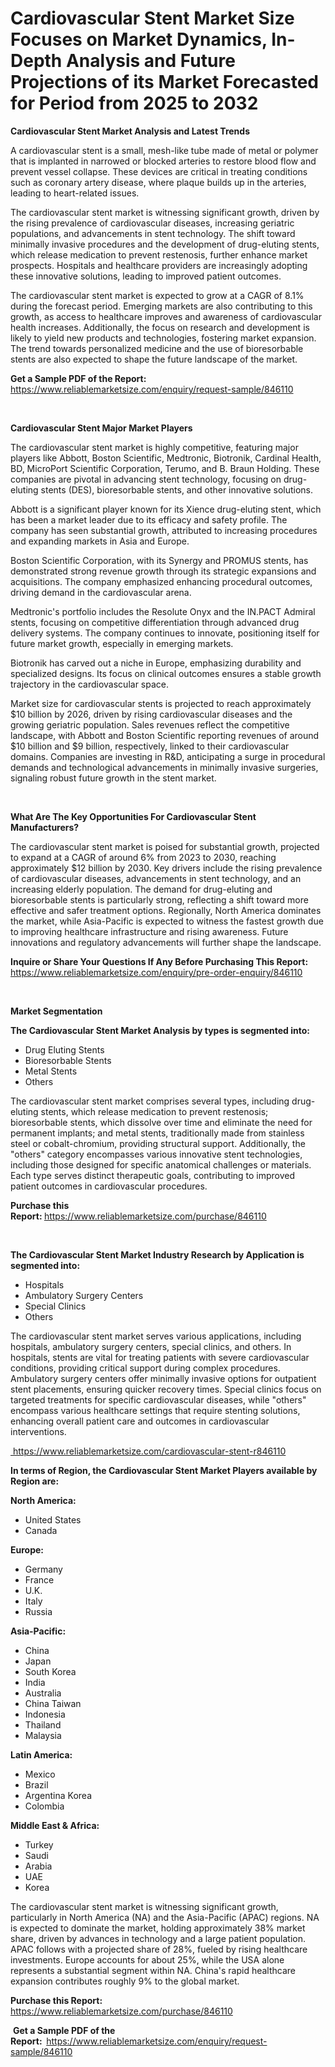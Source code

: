 <p><h1>Cardiovascular Stent Market Size Focuses on Market Dynamics, In-Depth Analysis and Future Projections of its Market Forecasted for Period from 2025 to 2032</h1></p><p><strong>Cardiovascular Stent Market Analysis and Latest Trends</strong></p>
<p><p>A cardiovascular stent is a small, mesh-like tube made of metal or polymer that is implanted in narrowed or blocked arteries to restore blood flow and prevent vessel collapse. These devices are critical in treating conditions such as coronary artery disease, where plaque builds up in the arteries, leading to heart-related issues. </p><p>The cardiovascular stent market is witnessing significant growth, driven by the rising prevalence of cardiovascular diseases, increasing geriatric populations, and advancements in stent technology. The shift toward minimally invasive procedures and the development of drug-eluting stents, which release medication to prevent restenosis, further enhance market prospects. Hospitals and healthcare providers are increasingly adopting these innovative solutions, leading to improved patient outcomes.</p><p>The cardiovascular stent market is expected to grow at a CAGR of 8.1% during the forecast period. Emerging markets are also contributing to this growth, as access to healthcare improves and awareness of cardiovascular health increases. Additionally, the focus on research and development is likely to yield new products and technologies, fostering market expansion. The trend towards personalized medicine and the use of bioresorbable stents are also expected to shape the future landscape of the market.</p></p>
<p><strong>Get a Sample PDF of the Report:&nbsp;</strong> <a href="https://www.reliablemarketsize.com/enquiry/request-sample/846110?utm_campaign=3550&utm_medium=2&utm_source=Github&utm_content=ia&utm_term=13042025&utm_id=cardiovascular-stent">https://www.reliablemarketsize.com/enquiry/request-sample/846110</a></p>
<p>&nbsp;</p>
<p><strong>Cardiovascular Stent Major Market Players</strong></p>
<p><p>The cardiovascular stent market is highly competitive, featuring major players like Abbott, Boston Scientific, Medtronic, Biotronik, Cardinal Health, BD, MicroPort Scientific Corporation, Terumo, and B. Braun Holding. These companies are pivotal in advancing stent technology, focusing on drug-eluting stents (DES), bioresorbable stents, and other innovative solutions.</p><p>Abbott is a significant player known for its Xience drug-eluting stent, which has been a market leader due to its efficacy and safety profile. The company has seen substantial growth, attributed to increasing procedures and expanding markets in Asia and Europe. </p><p>Boston Scientific Corporation, with its Synergy and PROMUS stents, has demonstrated strong revenue growth through its strategic expansions and acquisitions. The company emphasized enhancing procedural outcomes, driving demand in the cardiovascular arena.</p><p>Medtronic's portfolio includes the Resolute Onyx and the IN.PACT Admiral stents, focusing on competitive differentiation through advanced drug delivery systems. The company continues to innovate, positioning itself for future market growth, especially in emerging markets.</p><p>Biotronik has carved out a niche in Europe, emphasizing durability and specialized designs. Its focus on clinical outcomes ensures a stable growth trajectory in the cardiovascular space.</p><p>Market size for cardiovascular stents is projected to reach approximately $10 billion by 2026, driven by rising cardiovascular diseases and the growing geriatric population. Sales revenues reflect the competitive landscape, with Abbott and Boston Scientific reporting revenues of around $10 billion and $9 billion, respectively, linked to their cardiovascular domains. Companies are investing in R&D, anticipating a surge in procedural demands and technological advancements in minimally invasive surgeries, signaling robust future growth in the stent market.</p></p>
<p>&nbsp;</p>
<p><strong>What Are The Key Opportunities For Cardiovascular Stent Manufacturers?</strong></p>
<p><p>The cardiovascular stent market is poised for substantial growth, projected to expand at a CAGR of around 6% from 2023 to 2030, reaching approximately $12 billion by 2030. Key drivers include the rising prevalence of cardiovascular diseases, advancements in stent technology, and an increasing elderly population. The demand for drug-eluting and bioresorbable stents is particularly strong, reflecting a shift toward more effective and safer treatment options. Regionally, North America dominates the market, while Asia-Pacific is expected to witness the fastest growth due to improving healthcare infrastructure and rising awareness. Future innovations and regulatory advancements will further shape the landscape.</p></p>
<p><strong>Inquire or Share Your Questions If Any Before Purchasing This Report:</strong> <a href="https://www.reliablemarketsize.com/enquiry/pre-order-enquiry/846110?utm_campaign=3550&utm_medium=2&utm_source=Github&utm_content=ia&utm_term=13042025&utm_id=cardiovascular-stent">https://www.reliablemarketsize.com/enquiry/pre-order-enquiry/846110</a></p>
<p>&nbsp;</p>
<p><strong>Market Segmentation</strong></p>
<p><strong>The Cardiovascular Stent Market Analysis by types is segmented into:</strong></p>
<p><ul><li>Drug Eluting Stents</li><li>Bioresorbable Stents</li><li>Metal Stents</li><li>Others</li></ul></p>
<p><p>The cardiovascular stent market comprises several types, including drug-eluting stents, which release medication to prevent restenosis; bioresorbable stents, which dissolve over time and eliminate the need for permanent implants; and metal stents, traditionally made from stainless steel or cobalt-chromium, providing structural support. Additionally, the "others" category encompasses various innovative stent technologies, including those designed for specific anatomical challenges or materials. Each type serves distinct therapeutic goals, contributing to improved patient outcomes in cardiovascular procedures.</p></p>
<p><strong>Purchase this Report:&nbsp;</strong><a href="https://www.reliablemarketsize.com/purchase/846110?utm_campaign=3550&utm_medium=2&utm_source=Github&utm_content=ia&utm_term=13042025&utm_id=cardiovascular-stent">https://www.reliablemarketsize.com/purchase/846110</a></p>
<p>&nbsp;</p>
<p><strong>The Cardiovascular Stent Market Industry Research by Application is segmented into:</strong></p>
<p><ul><li>Hospitals</li><li>Ambulatory Surgery Centers</li><li>Special Clinics</li><li>Others</li></ul></p>
<p><p>The cardiovascular stent market serves various applications, including hospitals, ambulatory surgery centers, special clinics, and others. In hospitals, stents are vital for treating patients with severe cardiovascular conditions, providing critical support during complex procedures. Ambulatory surgery centers offer minimally invasive options for outpatient stent placements, ensuring quicker recovery times. Special clinics focus on targeted treatments for specific cardiovascular diseases, while "others" encompass various healthcare settings that require stenting solutions, enhancing overall patient care and outcomes in cardiovascular interventions.</p></p>
<p><a href="https://www.reliablemarketsize.com/cardiovascular-stent-r846110?utm_campaign=3550&utm_medium=2&utm_source=Github&utm_content=ia&utm_term=13042025&utm_id=cardiovascular-stent">&nbsp;https://www.reliablemarketsize.com/cardiovascular-stent-r846110</a></p>
<p><strong>In terms of Region, the Cardiovascular Stent Market Players available by Region are:</strong></p>
<p>
    <p> <strong> North America: </strong>
        <ul>
            <li>United States</li>
            <li>Canada</li>
        </ul>
        </p> 
    <p> <strong> Europe: </strong>
        <ul>
            <li>Germany</li>
            <li>France</li>
            <li>U.K.</li>
            <li>Italy</li>
            <li>Russia</li>
        </ul>
        </p> 
    <p> <strong> Asia-Pacific: </strong>
        <ul>
            <li>China</li>
            <li>Japan</li>
            <li>South Korea</li>
            <li>India</li>
            <li>Australia</li>
            <li>China Taiwan</li>
            <li>Indonesia</li>
            <li>Thailand</li>
            <li>Malaysia</li>
        </ul>
        </p> 
    <p> <strong> Latin America: </strong>
        <ul>
            <li>Mexico</li>
            <li>Brazil</li>
            <li>Argentina Korea</li>
            <li>Colombia</li>
        </ul>
        </p> 
    <p> <strong> Middle East & Africa: </strong>
        <ul>
            <li>Turkey</li>
            <li>Saudi</li>
            <li>Arabia</li>
            <li>UAE</li>
            <li>Korea</li>
        </ul>
    </p>
    </p>
<p><p>The cardiovascular stent market is witnessing significant growth, particularly in North America (NA) and the Asia-Pacific (APAC) regions. NA is expected to dominate the market, holding approximately 38% market share, driven by advances in technology and a large patient population. APAC follows with a projected share of 28%, fueled by rising healthcare investments. Europe accounts for about 25%, while the USA alone represents a substantial segment within NA. China's rapid healthcare expansion contributes roughly 9% to the global market.</p></p>
<p><strong>Purchase this Report: </strong><a href="https://www.reliablemarketsize.com/purchase/846110?utm_campaign=3550&utm_medium=2&utm_source=Github&utm_content=ia&utm_term=13042025&utm_id=cardiovascular-stent">https://www.reliablemarketsize.com/purchase/846110</a></p>
<p>&nbsp;<strong>Get a Sample PDF of the Report:&nbsp;&nbsp;</strong><a href="https://www.reliablemarketsize.com/enquiry/request-sample/846110?utm_campaign=3550&utm_medium=2&utm_source=Github&utm_content=ia&utm_term=13042025&utm_id=cardiovascular-stent">https://www.reliablemarketsize.com/enquiry/request-sample/846110</a></p>
<p><strong></strong></p>
<p><p></p><p></p><p></p></p>